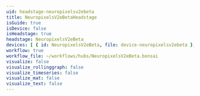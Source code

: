 ```yaml
---
uid: headstage-neuropixelsv2ebeta
title: NeuropixelsV2eBetaHeadstage
isGuide: true
isDevice: false
isHeadstage: true
headstage: NeuropixelsV2eBeta
devices: [ { id: NeuropixelsV2eBeta, file: device-neuropixelsv2ebeta }, { id: BNO055, file: device-bno055_neuropixelsv2ebeta } ]
workflow: true
workflow_file: ~/workflows/hubs/NeuropixelsV2eBeta.bonsai
visualize: false
visualize_rollinggraph: false
visualize_timeseries: false
visualize_mat: false
visualize_text: false
---
```

